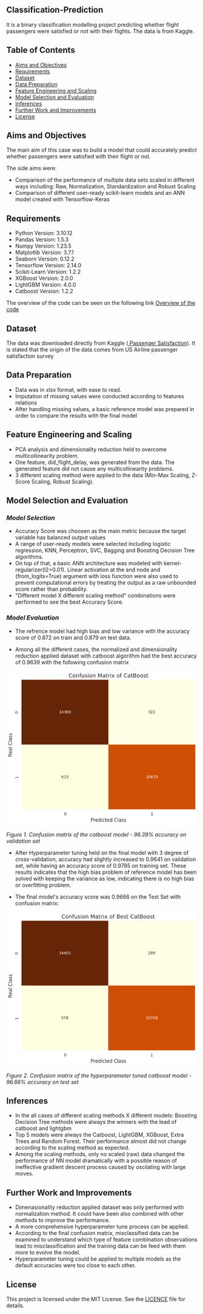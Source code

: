 ## Classification-Prediction
It is a binary classification modelling project predicting whether flight passengers were satisfied or not with their flights. The data is from Kaggle.

## Table of Contents

<!--ts-->
* [Aims and Objectives](#Aims-and-Objectives)
* [Requirements](#Requirements)
* [Dataset](#Dataset)
* [Data Preparation](#Data-Preparation)
* [Feature Engineering and Scaling](#Feature-Engineering-and-Scaling)
* [Model Selection and Evaluation](#Model-Selection-and-Evaluation)
* [Inferences](#Inferences)
* [Further Work and Improvements](#Further-Work-and-Improvements)
* [License](#License)
<!--te-->

## Aims and Objectives

The main aim of this case was to build a model that could accurately predict whether passengers were satisfied with their flight or not.

The side aims were:

- Comparison of the performance of multiple data sets scaled in different ways including: Raw, Normalization, Standardization and Robust Scaling
- Comparison of different user-ready scikit-learn models and an ANN model created with Tensorflow-Keras

## Requirements

- Python Version: 3.10.12
- Pandas Version: 1.5.3
- Numpy Version: 1.23.5
- Matplotlib Version: 3.7.1
- Seaborn Version: 0.12.2
- Tensorflow Version: 2.14.0
- Scikit-Learn Version: 1.2.2
- XGBoost Version: 2.0.0
- LightGBM Version: 4.0.0
- Catboost Version: 1.2.2

The overview of the code can be seen on the following link <a href="https://github.com/BerkaySarpkaya/Classification-Prediction/blob/main/WBS%20of%20the%20Code.txt"> Overview of the code</a>
## Dataset

The data was downloaded directly from Kaggle (<a href="https://www.kaggle.com/datasets/johndddddd/customer-satisfaction/data"> Passenger Satisfaction</a>). It is stated that the origin of the data comes from US Airline passenger satisfaction survey

## Data Preparation

- Data was in xlsx format, with ease to read.
- Imputation of missing values were conducted according to features relations
- After handling missing values, a basic reference model was prepared in order to compare the results with the final model

## Feature Engineering and Scaling

- PCA analysis and dimensionality reduction held to overcome multicollinearity problem.
- One feature, did_flight_delay, was generated from the data. The generated feature did not cause any multicollinearity problems.
- 3 different scaling method were applied to the data (Min-Max Scaling, Z-Score Scaling, Robust Scaling).

## Model Selection and Evaluation

### _Model Selection_

- Accuracy Score was choosen as the main metric because the target variable has balanced output values
- A range of user-ready models were selected including logistic regression, KNN, Perceptron, SVC, Bagging and Boosting Decision Tree algorithms.
- On top of that, a basic ANN architecture was modeled with kernel-regularizer(l2=0.01). Linear activation at the and node and (from_logits=True) argument with loss function were also used to prevent computational errors by treating the output as a raw unbounded score rather than probability.
- "Different model X different scaling method" combinations were performed to see the best Accuracy Score.

### _Model Evaluation_

- The refrence model had high bias and low variance with the accuracy score of 0.872 on train and 0.879 on test data.

- Among all the different cases, the normalized and dimensionality reduction applied dataset with catboost algorithm had the best accuracy of 0.9639 with the following confusion matrix

<img src="https://github.com/BerkaySarpkaya/Classification-Prediction/blob/main/Images/Confusion-Matrix-DR-Normalized-Catboost.PNG" alt="Figure 1">

<em>Figure 1. Confusion matrix of the catboost model - 96.39% accuracy on validation set</em>

- After Hyperparameter tuning held on the final model with 3 degree of cross-validation, accuracy had slightly increased to 0.9641 on validation set, while having an accuracy score of 0.9785 on training set. These results indicates that the high bias problem of reference model has been solved with keeping the variance as low, indicating there is no high bias or overfitting problem.

- The final model's accuracy score was 0.9666 on the Test Set with confusion matrix:

<img src="https://github.com/BerkaySarpkaya/Classification-Prediction/blob/main/Images/Best%20Catboost-Test%20Set.PNG" alt="Figure 2">

<em>Figure 2. Confusion matrix of the hyperparameter tuned catboost model - 96.66% accuracy on test set</em>

## Inferences

- In the all cases of different scaling methods X different models: Boosting Decision Tree methods were always the winners with the lead of catboost and lightgbm
- Top 5 models were always the Catboost, LightGBM, XGBoost, Extra Trees and Random Forest. Their performance almost did not change according to the scaling method as expected.
- Among the scaling methods, only no scaled (raw) data changed the performance of NN model dramatically with a possible reason of ineffective gradient descent process caused by oscilating with large moves. 

## Further Work and Improvements

- Dimenasionality reduction applied dataset was only performed with normalization method. It could have been also combined with other methods to improve the performance.
- A more comprehensive hyperparameter tune process can be applied.
- According to the final confusion matrix, misclassified data can be examined to understand which type of feature combination observations lead to misclassification and the training data can be feed with them more to evolve the model.
- Hyperparameter tuning could be applied to multiple models as the default accuracies were too close to each other.

## License

This project is licensed under the MIT License. See the <a href="https://github.com/BerkaySarpkaya/Classification-Prediction/blob/main/LICENSE"> LICENCE</a> file for details.
